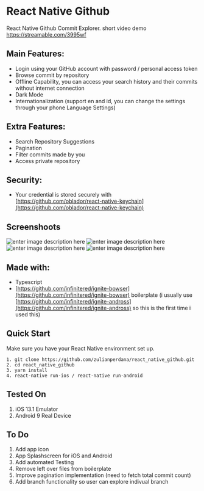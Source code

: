 
# React Native Github

React Native Github Commit Explorer.
short video demo https://streamable.com/3995wf

## Main Features:

- Login using your GitHub account with password / personal access token
- Browse commit by repository
- Offline Capability, you can access your search history and their commits without internet connection
- Dark Mode 
- Internationalization (support en and id, you can change the settings through your phone Language Settings)

## Extra Features:

- Search Repository Suggestions
- Pagination
- Filter commits made by you
- Access private repository

## Security:

- Your credential is stored securely with [https://github.com/oblador/react-native-keychain](https://github.com/oblador/react-native-keychain)

## Screenshoots
![enter image description here](https://github.com/zulianperdana/react_native_github/blob/master/screenshoots/ss1.png?raw=true)
![enter image description here](https://github.com/zulianperdana/react_native_github/blob/master/screenshoots/ss2.png?raw=true)
![enter image description here](https://github.com/zulianperdana/react_native_github/blob/master/screenshoots/ss3.png?raw=true)
![enter image description here](https://github.com/zulianperdana/react_native_github/blob/master/screenshoots/ss5.png?raw=true)

## Made with:
- Typescript
- [https://github.com/infinitered/ignite-bowser](https://github.com/infinitered/ignite-bowser) boilerplate (i usually use [https://github.com/infinitered/ignite-andross](https://github.com/infinitered/ignite-andross) so this is the first time i used this)

## Quick Start

Make sure you have your React Native environment set up.
```
1. git clone https://github.com/zulianperdana/react_native_github.git
2. cd react_native_github
3. yarn install
4. react-native run-ios / react-native run-android
```

## Tested On

1. iOS 13.1 Emulator
2. Android 9 Real Device

## To Do

1. Add app icon
2. App Splashscreen for iOS and Android
3. Add automated Testing
4. Remove left over files from boilerplate
5. Improve pagination implementation (need to fetch total commit count)
6. Add branch functionality so user can explore indivual branch
